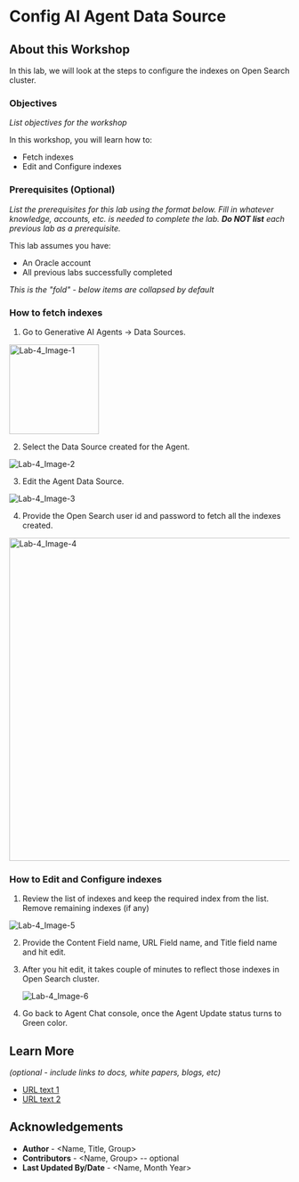 # Config AI Agent Data Source

## About this Workshop

In this lab, we will look at the steps to configure the indexes on Open Search cluster.

### Objectives

*List objectives for the workshop*

In this workshop, you will learn how to:
* Fetch indexes
* Edit and Configure indexes

### Prerequisites (Optional)

*List the prerequisites for this lab using the format below. Fill in whatever knowledge, accounts, etc. is needed to complete the lab. **Do NOT list** each previous lab as a prerequisite.*

This lab assumes you have:
* An Oracle account
* All previous labs successfully completed

*This is the "fold" - below items are collapsed by default*

### How to fetch indexes

1. Go to Generative AI Agents -> Data Sources.
   
<img width="161" alt="Lab-4_Image-1" src="https://github.com/pavanmanuguri/analytics-ai/assets/104058904/340d74f5-661a-4aba-98e1-77237b82bd71">

2. Select the Data Source created for the Agent.

![Lab-4_Image-2](https://github.com/pavanmanuguri/analytics-ai/assets/104058904/4d7e14a9-cbb2-4796-abb2-735e31058077)

3. Edit the Agent Data Source.

![Lab-4_Image-3](https://github.com/pavanmanuguri/analytics-ai/assets/104058904/66b08944-b79e-4311-89ab-5924ff052cf6)

4. Provide the Open Search user id and password to fetch all the indexes created.

<img width="580" alt="Lab-4_Image-4" src="https://github.com/pavanmanuguri/analytics-ai/assets/104058904/ea4fc7fe-b3d7-483b-b4c7-d7614b9bd901">


### How to Edit and Configure indexes

1. Review the list of indexes and keep the required index from the list. Remove remaining indexes (if any)

![Lab-4_Image-5](https://github.com/pavanmanuguri/analytics-ai/assets/104058904/83fc658f-db4a-431e-9dbe-70422333c71d)

2. Provide the Content Field name, URL Field name, and Title field name and hit edit.

3. After you hit edit, it takes couple of minutes to reflect those indexes in Open Search cluster.

   ![Lab-4_Image-6](https://github.com/pavanmanuguri/analytics-ai/assets/104058904/00bcb0e2-dde6-4f2c-b7ae-26011ce8d8c8)

4. Go back to Agent Chat console, once the Agent Update status turns to Green color. 

## Learn More

*(optional - include links to docs, white papers, blogs, etc)*

* [URL text 1](http://docs.oracle.com)
* [URL text 2](http://docs.oracle.com)

## Acknowledgements
* **Author** - <Name, Title, Group>
* **Contributors** -  <Name, Group> -- optional
* **Last Updated By/Date** - <Name, Month Year>
